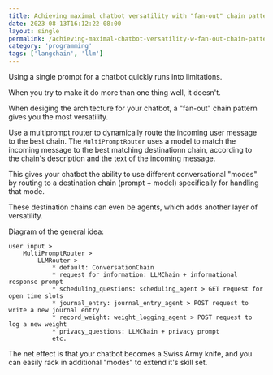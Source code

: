 ```yaml
---
title: Achieving maximal chatbot versatility with "fan-out" chain pattern in LangChain
date: 2023-08-13T16:12:22-08:00
layout: single
permalink: /achieving-maximal-chatbot-versatility-w-fan-out-chain-pattern-in-langchain/
category: 'programming'
tags: ['langchain', 'llm']
---
```


Using a single prompt for a chatbot quickly runs into limitations.

When you try to make it do more than one thing well, it doesn't.

When desiging the architecture for your chatbot, a "fan-out" chain pattern gives you the most versatility.

Use a multiprompt router to dynamically route the incoming user message to the best chain. The `MultiPromptRouter` uses a model to match the incoming message to the best matching destinationn chain, according to the chain's description and the text of the incoming message.

This gives your chatbot the ability to use different conversational "modes" by routing to a destination chain (prompt + model) specifically for handling that mode.

These destination chains can even be agents, which adds another layer of versatility.

Diagram of the general idea:

```
user input > 
	MultiPromptRouter > 
		LLMRouter >
			* default: ConversationChain 
			* request_for_information: LLMChain + informational response prompt
			* scheduling_questions: scheduling_agent > GET request for open time slots
			* journal_entry: journal_entry_agent > POST request to write a new journal entry
			* record_weight: weight_logging_agent > POST request to log a new weight
			* privacy_questions: LLMChain + privacy prompt
			etc.
```

The net effect is that your chatbot becomes a Swiss Army knife, and you can easily rack in additional "modes" to extend it's skill set.
